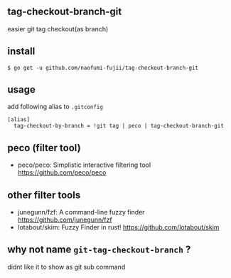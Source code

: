 ## tag-checkout-branch-git
easier git tag checkout(as branch)

## install
`$ go get -u github.com/naofumi-fujii/tag-checkout-branch-git`

## usage
add following alias to `.gitconfig`
```
[alias]
  tag-checkout-by-branch = !git tag | peco | tag-checkout-branch-git
```
## peco (filter tool)
- peco/peco: Simplistic interactive filtering tool https://github.com/peco/peco

## other filter tools
- junegunn/fzf: A command-line fuzzy finder https://github.com/junegunn/fzf
- lotabout/skim: Fuzzy Finder in rust! https://github.com/lotabout/skim

## why not name `git-tag-checkout-branch` ?
didnt like it to show as git sub command
